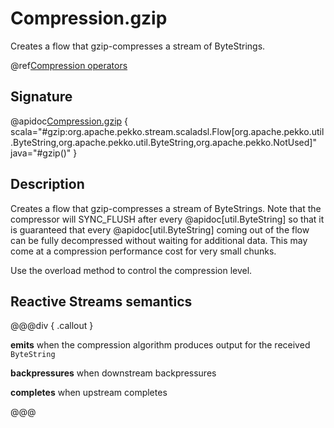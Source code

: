 # Compression.gzip

Creates a flow that gzip-compresses a stream of ByteStrings.  

@ref[Compression operators](../index.md#compression-operators)

## Signature

@apidoc[Compression.gzip](stream.*.Compression$) { scala="#gzip:org.apache.pekko.stream.scaladsl.Flow[org.apache.pekko.util.ByteString,org.apache.pekko.util.ByteString,org.apache.pekko.NotUsed]" java="#gzip()" }

## Description

Creates a flow that gzip-compresses a stream of ByteStrings. Note that the compressor
will SYNC_FLUSH after every @apidoc[util.ByteString] so that it is guaranteed that every @apidoc[util.ByteString]
coming out of the flow can be fully decompressed without waiting for additional data. This may
come at a compression performance cost for very small chunks.

Use the overload method to control the compression level.

## Reactive Streams semantics

@@@div { .callout }

**emits** when the compression algorithm produces output for the received `ByteString`

**backpressures** when downstream backpressures

**completes** when upstream completes

@@@
